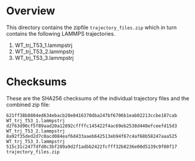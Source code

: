 # Overview


This directory contains the zipfile `trajectory_files.zip` which in turn contains the following LAMMPS trajectories.


1. WT_trj_T53_1.lammpstrj
2. WT_trj_T53_2.lammpstrj
3. WT_trj_T53_3.lammpstrj


# Checksums

These are the SHA256 checksums of the individual trajectory files and the combined zip file:

```
621ff38b8804ed634ebacb20e0416370dba247bf6706b1eab02213ccbe187cab  WT_trj_T53_1.lammpstrj
d2f63d90cf5f89aad20a12892cffffc145422f4ac69eb2538d440efceefd15d3  WT_trj_T53_2.lammpstrj
8a92f35ded2d7c0acd084eaf6d433aaeb642513eb94f67c4af68b58247aaa525  WT_trj_T53_3.lammpstrj
515c31c2477dfd0c3bf289a9d2f1adbb2422fcfff32b8236e00d5139c9f00f17  trajectory_files.zip
```

